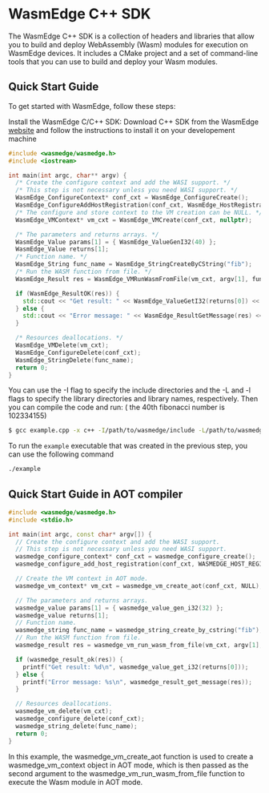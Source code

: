 # WasmEdge C++ SDK

The WasmEdge C++ SDK is a collection of headers and libraries that allow you to build and deploy WebAssembly (Wasm) modules for execution on WasmEdge devices. It includes a CMake project and a set of command-line tools that you can use to build and deploy your Wasm modules.

## Quick Start Guide

To get started with WasmEdge, follow these steps:

Install the WasmEdge C/C++ SDK: Download C++ SDK from the WasmEdge [website](https://wasmedge.org/book/en/quick_start/install.html) and follow the instructions to install it on your developement machine


```cpp
#include <wasmedge/wasmedge.h>
#include <iostream>

int main(int argc, char** argv) {
  /* Create the configure context and add the WASI support. */
  /* This step is not necessary unless you need WASI support. */
  WasmEdge_ConfigureContext* conf_cxt = WasmEdge_ConfigureCreate();
  WasmEdge_ConfigureAddHostRegistration(conf_cxt, WasmEdge_HostRegistration_Wasi);
  /* The configure and store context to the VM creation can be NULL. */
  WasmEdge_VMContext* vm_cxt = WasmEdge_VMCreate(conf_cxt, nullptr);

  /* The parameters and returns arrays. */
  WasmEdge_Value params[1] = { WasmEdge_ValueGenI32(40) };
  WasmEdge_Value returns[1];
  /* Function name. */
  WasmEdge_String func_name = WasmEdge_StringCreateByCString("fib");
  /* Run the WASM function from file. */
  WasmEdge_Result res = WasmEdge_VMRunWasmFromFile(vm_cxt, argv[1], func_name, params, 1, returns, 1);

  if (WasmEdge_ResultOK(res)) {
    std::cout << "Get result: " << WasmEdge_ValueGetI32(returns[0]) << std::endl;
  } else {
    std::cout << "Error message: " << WasmEdge_ResultGetMessage(res) << std::endl;
  }

  /* Resources deallocations. */
  WasmEdge_VMDelete(vm_cxt);
  WasmEdge_ConfigureDelete(conf_cxt);
  WasmEdge_StringDelete(func_name);
  return 0;
}
```
You can use the -I flag to specify the include directories and the -L and -l flags to specify the library directories and library names, respectively.
Then you can compile the code and run: ( the 40th fibonacci number is 102334155)

```bash
$ gcc example.cpp -x c++ -I/path/to/wasmedge/include -L/path/to/wasmedge/lib -lwasmedge -o example
```

To run the `example` executable that was created in the previous step, you can use the following command

```bash
./example
```
## Quick Start Guide in AOT compiler

```cpp
#include <wasmedge/wasmedge.h>
#include <stdio.h>

int main(int argc, const char* argv[]) {
  // Create the configure context and add the WASI support.
  // This step is not necessary unless you need WASI support.
  wasmedge_configure_context* conf_cxt = wasmedge_configure_create();
  wasmedge_configure_add_host_registration(conf_cxt, WASMEDGE_HOST_REGISTRATION_WASI);

  // Create the VM context in AOT mode.
  wasmedge_vm_context* vm_cxt = wasmedge_vm_create_aot(conf_cxt, NULL);

  // The parameters and returns arrays.
  wasmedge_value params[1] = { wasmedge_value_gen_i32(32) };
  wasmedge_value returns[1];
  // Function name.
  wasmedge_string func_name = wasmedge_string_create_by_cstring("fib");
  // Run the WASM function from file.
  wasmedge_result res = wasmedge_vm_run_wasm_from_file(vm_cxt, argv[1], func_name, params, 1, returns, 1);

  if (wasmedge_result_ok(res)) {
    printf("Get result: %d\n", wasmedge_value_get_i32(returns[0]));
  } else {
    printf("Error message: %s\n", wasmedge_result_get_message(res));
  }

  // Resources deallocations.
  wasmedge_vm_delete(vm_cxt);
  wasmedge_configure_delete(conf_cxt);
  wasmedge_string_delete(func_name);
  return 0;
}
```

In this example, the wasmedge_vm_create_aot function is used to create a wasmedge_vm_context object in AOT mode, which is then passed as the second argument to the wasmedge_vm_run_wasm_from_file function to execute the Wasm module in AOT mode.

